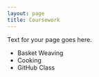 ```yaml
---
layout: page
title: Coursework
---
```


Text for your page goes here.

+ Basket Weaving
+ Cooking
+ GitHub Class
